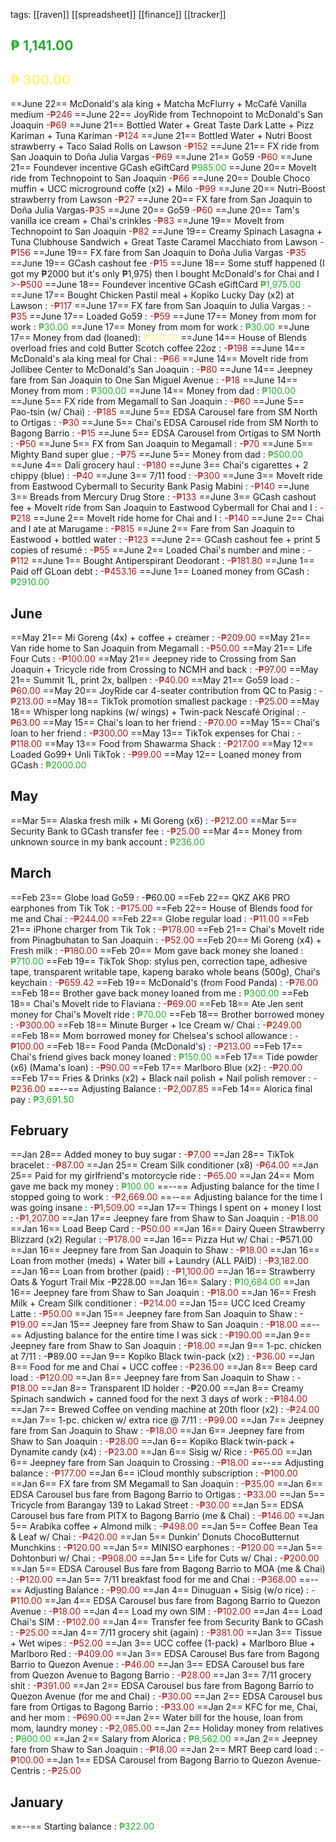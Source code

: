 tags: [[raven]] [[spreadsheet]] [[finance]] [[tracker]]

## <span style="color:#29A833">₱ 1,141.00</span>

## <span style="color:#FFF37B">₱ 300.00</span>

==June 22== McDonald's ala king + Matcha McFlurry + McCafé Vanilla medium <span style="color:#A41C1D">-₱246</span>
==June 22== JoyRide from Technopoint to McDonald's San Joaquin <span style="color:#A41C1D">-₱69</span>
==June 21== Bottled Water + Great Taste Dark Latte + Pizz Kariman + Tuna Kariman <span style="color:#A41C1D">-₱124</span>
==June 21== Bottled Water + Nutri Boost strawberry + Taco Salad Rolls on Lawson <span style="color:#A41C1D">-₱152</span>
==June 21== FX ride from San Joaquin to Doña Julia Vargas <span style="color:#A41C1D">-₱69</span>
==June 21== Go59 <span style="color:#A41C1D">-₱60</span>
==June 21== Foundever incentive GCash eGiftCard <span style="color:#29A833">₱985.00</span>
==June 20== MoveIt ride from Technopoint to San Joaquin <span style="color:#A41C1D">-₱66</span>
==June 20== Double Choco muffin + UCC microground coffe (x2) + Milo <span style="color:#A41C1D">-₱99</span>
==June 20== Nutri-Boost strawberry from Lawson <span style="color:#A41C1D">-₱27</span>
==June 20== FX fare from San Joaquin to Doña Julia Vargas<span style="color:#A41C1D">-₱35</span>
==June 20== Go59 <span style="color:#A41C1D">-₱60</span>
==June 20== Tam's vanilla ice cream + Chai's crinkles <span style="color:#A41C1D">-₱83</span>
==June 19== MoveIt from Technopoint to San Joaquin <span style="color:#A41C1D">-₱82</span>
==June 19== Creamy Spinach Lasagna + Tuna Clubhouse Sandwich + Great Taste Caramel Macchiato from Lawson <span style="color:#A41C1D">-₱156</span>
==June 19== FX fare from San Joaquin to Doña Julia Vargas <span style="color:#A41C1D">-₱35</span>
==June 19== GCash cashout fee <span style="color:#A41C1D">-₱15</span>
==June 18== Some stuff happened (I got my ₱2000 but it's only ₱1,975) then I bought McDonald's for Chai and I <span style="color:#A41C1D">>-₱500</span>
==June 18== Foundever incentive GCash eGiftCard <span style="color:#29A833">₱1,975.00</span>
==June 17== Bought Chicken Pastil meal + Kopiko Lucky Day (x2) at Lawson : <span style="color:#A41C1D">-₱117</span>
==June 17== FX fare from San Joaquin to Julia Vargas : <span style="color:#A41C1D">-₱35</span>
==June 17== Loaded Go59 : <span style="color:#A41C1D">-₱59</span>
==June 17== Money from mom for work : <span style="color:#29A833">₱30.00</span>
==June 17== Money from mom for work : <span style="color:#29A833">₱30.00</span>
==June 17== Money from dad (loaned): <span style="color:#FFF37B">₱300.00</span>
==June 14== House of Blends overload fries and cold Butter Scotch coffee 22oz : <span style="color:#A41C1D">-₱198</span>
==June 14== McDonald's ala king meal for Chai : <span style="color:#A41C1D">-₱66</span>
==June 14== MoveIt ride from Jollibee Center to McDonald's San Joaquin : <span style="color:#A41C1D">-₱80</span>
==June 14== Jeepney fare from San Joaquin to One San Miguel Avenue : <span style="color:#A41C1D">-₱18</span>
==June 14== Money from mom : <span style="color:#29A833">₱300.00</span>
==June 14== Money from dad : <span style="color:#29A833">₱100.00</span>
==June 5== FX ride from Megamall to San Joaquin : <span style="color:#A41C1D">-₱60</span>
==June 5== Pao-tsin (w/ Chai) : <span style="color:#A41C1D">-₱185</span>
==June 5== EDSA Carousel fare from SM North to Ortigas : <span style="color:#A41C1D">-₱30</span>
==June 5== Chai's EDSA Carousel ride from SM North to Bagong Barrio : <span style="color:#A41C1D">-₱15</span>
==June 5== EDSA Carousel from Ortigas to SM North : <span style="color:#A41C1D">-₱50</span>
==June 5== FX from San Joaquin to Megamall : <span style="color:#A41C1D">-₱70</span>
==June 5== Mighty Band super glue : <span style="color:#A41C1D">-₱75</span>
==June 5== Money from dad : <span style="color:#29A833">₱500.00</span>
==June 4== Dali grocery haul : <span style="color:#A41C1D">-₱180</span>
==June 3== Chai's cigarettes + 2 chippy (blue) : <span style="color:#A41C1D">-₱40</span>
==June 3== 7/11 food : <span style="color:#A41C1D">-₱300</span>
==June 3== MoveIt ride from Eastwood Cybermall to Security Bank Pasig Mabini : <span style="color:#A41C1D">-₱140</span>
==June 3== Breads from Mercury Drug Store : <span style="color:#A41C1D">-₱133</span>
==June 3== GCash cashout fee + MoveIt ride from San Joaquin to Eastwood Cybermall for Chai and I : <span style="color:#A41C1D">-₱218</span>
==June 2== MoveIt ride home for Chai and I : <span style="color:#A41C1D">-₱140</span>
==June 2== Chai and I ate at Marugame : <span style="color:#A41C1D">-₱815</span>
==June 2== Fare from San Joaquin to Eastwood + bottled water : <span style="color:#A41C1D">-₱123</span>
==June 2== GCash cashout fee + print 5 copies of resumé : <span style="color:#A41C1D">-₱55</span>
==June 2== Loaded Chai's number and mine : <span style="color:#A41C1D">-₱112</span>
==June 1== Bought Antiperspirant Deodorant : <span style="color:#A41C1D">-₱181.80</span>
==June 1== Paid off GLoan debt : <span style="color:#A41C1D">-₱453.16</span>
==June 1== Loaned money from GCash : <span style="color:#29A833">₱2910.00</span>
## June

==May 21== Mi Goreng (4x) + coffee + creamer : <span style="color:#A41C1D">-₱209.00</span>
==May 21== Van ride home to San Joaquin from Megamall : <span style="color:#A41C1D">-₱50.00</span>
==May 21== Life Four Cuts : <span style="color:#A41C1D">-₱100.00</span>
==May 21== Jeepney ride to Crossing from San Joaquin + Tricycle ride from Crossing to NCMH and back : <span style="color:#A41C1D">-₱97.00</span>
==May 21== Summit 1L, print 2x, ballpen : <span style="color:#A41C1D">-₱40.00</span>
==May 21== Go59 load : <span style="color:#A41C1D">-₱60.00</span>
==May 20== JoyRide car 4-seater contribution from QC to Pasig : <span style="color:#A41C1D">-₱213.00</span>
==May 18== TikTok promotion smallest package : <span style="color:#A41C1D">-₱25.00</span>
==May 18== Whisper long napkins (w/ wings) + Twin-pack Nescafé Original : <span style="color:#A41C1D">-₱63.00</span>
==May 15== Chai's loan to her friend : <span style="color:#A41C1D">-₱70.00</span>
==May 15== Chai's loan to her friend : <span style="color:#A41C1D">-₱300.00</span>
==May 13== TikTok expenses for Chai : <span style="color:#A41C1D">-₱118.00</span>
==May 13== Food from Shawarma Shack : <span style="color:#A41C1D">-₱217.00</span>
==May 12== Loaded Go99+ Unli TikTok : <span style="color:#A41C1D">-₱99.00</span>
==May 12== Loaned money from GCash : <span style="color:#29A833">₱2000.00</span>
## May

==Mar 5== Alaska fresh milk + Mi Goreng (x6) : <span style="color:#A41C1D">-₱212.00</span>
==Mar 5== Security Bank to GCash transfer fee : <span style="color:#A41C1D">-₱25.00</span>
==Mar 4== Money from unknown source in my bank account : <span style="color:#29A833">₱236.00</span>
## March

==Feb 23== Globe load Go59 : <span style="color:#A41C1D)">-₱60.00</span>
==Feb 22== QKZ AK6 PRO earphones from Tik Tok : <span style="color:#A41C1D">-₱175.00</span>
==Feb 22== House of Blends food for me and Chai : <span style="color:#A41C1D">-₱244.00</span>
==Feb 22== Globe regular load : <span style="color:#A41C1D">-₱11.00</span>
==Feb 21== iPhone charger from Tik Tok : <span style="color:#A41C1D">-₱178.00</span>
==Feb 21== Chai's MoveIt ride from Pinagbuhatan to San Joaquin : <span style="color:#A41C1D">-₱52.00</span>
==Feb 20== Mi Goreng (x4) + Fresh milk : <span style="color:#A41C1D">-₱180.00</span>
==Feb 20== Mom gave back money she loaned : <span style="color:#29A833">₱710.00</span>
==Feb 19== TikTok Shop: stylus pen, correction tape, adhesive tape, transparent writable tape, kapeng barako whole beans (500g), Chai's keychain : <span style="color:#A41C1D">-₱659.42</span>
==Feb 19== McDonald's (from Food Panda) : <span style="color:#A41C1D">-₱76.00</span>
==Feb 18== Brother gave back money loaned from me : <span style="color:#29A833">₱300.00</span>
==Feb 18== Chai's MoveIt ride to Flaviana : <span style="color:#A41C1D">-₱69.00</span>
==Feb 18== Ate Jen sent money for Chai's MoveIt ride : <span style="color:#29A833">₱70.00</span>
==Feb 18== Brother borrowed money : <span style="color:#A41C1D">-₱300.00</span>
==Feb 18== Minute Burger + Ice Cream w/ Chai :<span style="color:#A41C1D"> -₱249.00</span>
==Feb 18== Mom borrowed money for Chelsea's school allowance :<span style="color:#A41C1D"> -₱100.00</span>
==Feb 18== Food Panda (McDonald's) : <span style="color:#A41C1D">-₱213.00</span>
==Feb 17== Chai's friend gives back money loaned : <span style="color:#29A833">₱150.00</span>
==Feb 17== Tide powder (x6) (Mama's loan) : <span style="color:#A41C1D">-₱90.00</span>
==Feb 17== Marlboro Blue (x2) : <span style="color:#A41C1D">-₱20.00</span>
==Feb 17== Fries & Drinks (x2) + Black nail polish + Nail polish remover : <span style="color:#A41C1D">-₱236.00</span>
==--== Adjusting Balance :<span style="color:#A41C1D"> -₱2,007.85</span>
==Feb 14== Alorica final pay : <span style="color:#29A833">₱3,691.50</span>
## February

==Jan 28== Added money to buy sugar : <span style="color:#A41C1D">-₱7.00</span>
==Jan 28== TikTok bracelet : <span style="color:#A41C1D">-₱87.00</span>
==Jan 25== Cream Silk conditioner (x8) <span style="color:#A41C1D">-₱64.00</span>
==Jan 25== Paid for my girlfriend's motorcycle ride : <span style="color:#A41C1D">-₱65.00</span>
==Jan 24== Mom gave me back my money : <span style="color:#29A833">₱100.00</span>
==--== Adjusting balance for the time I stopped going to work : <span style="color:#A41C1D">-₱2,669.00</span>
==--== Adjusting balance for the time I was going insane : <span style="color:#A41C1D">-₱1,509.00</span>
==Jan 17== Things I spent on + money I lost : <span style="color:#A41C1D">-₱1,207.00</span>
==Jan 17== Jeepney fare from Shaw to San Joaquin : <span style="color:#A41C1D">-₱18.00</span>
==Jan 16== Load Beep Card : <span style="color:#A41C1D">-₱50.00</span>
==Jan 16== Dairy Queen Strawberry Blizzard (x2) Regular : <span style="color:#A41C1D">-₱178.00</span>
==Jan 16== Pizza Hut w/ Chai : <span style="color:rgb#A41C1D">-₱571.00</span>
==Jan 16== Jeepney fare from San Joaquin to Shaw : <span style="color:#A41C1D">-₱18.00</span>
==Jan 16== Loan from mother (meds) + Water bill + Laundry (ALL PAID) : <span style="color:#A41C1D">-₱3,182.00</span>
==Jan 16== Loan from brother (paid) : <span style="color:#A41C1D">-₱1,100.00</span>
==Jan 16== Strawberry Oats & Yogurt Trail Mix -₱228.00
==Jan 16== Salary : <span style="color:#29A833">₱10,684.00</span>
==Jan 16== Jeepney fare from Shaw to San Joaquin : <span style="color:#A41C1D">-₱18.00</span>
==Jan 16== Fresh Milk + Cream Silk conditioner : <span style="color:#A41C1D">-₱214.00</span>
==Jan 15== UCC Iced Creamy Latte : <span style="color:#A41C1D">-₱50.00</span>
==Jan 15== Jeepney fare from San Joaquin to Shaw : -<span style="color:#A41C1D">₱19.00</span>
==Jan 15== Jeepney fare from Shaw to San Joaquin : <span style="color:#A41C1D">-₱18.00</span>
==--== Adjusting balance for the entire time I was sick : <span style="color:#A41C1D">-₱190.00</span>
==Jan 9== Jeepney fare from Shaw to San Joaquin : <span style="color:#A41C1D">-₱18.00</span>
==Jan 9== 1-pc. chicken at 7/11 : <span style="color:rgb#A41C1D">-₱89.00</span>
==Jan 9== Kopiko Black twin-pack (x2) : <span style="color:#A41C1D">-₱36.00</span>
==Jan 8== Food for me and Chai + UCC coffee : <span style="color:#A41C1D">-₱236.00</span>
==Jan 8== Beep card load : <span style="color:#A41C1D">-₱120.00</span>
==Jan 8== Jeepney fare from San Joaquin to Shaw : <span style="color:#A41C1D">-₱18.00</span>
==Jan 8== Transparent ID holder : <span style="colo#A41C1D">-₱20.00</span>
==Jan 8== Creamy Spinach sandwich + canned food for the next 3 days of work : <span style="color:#A41C1D">-₱184.00</span>
==Jan 7== Brewed Coffee on vending machine at 20th floor (x2) :<span style="color:#A41C1D"> -₱24.00</span>
==Jan 7== 1-pc. chicken w/ extra rice @ 7/11 : <span style="color:#A41C1D">-₱99.00</span>
==Jan 7== Jeepney fare from San Joaquin to Shaw : <span style="color:#A41C1D">-₱18.00</span>
==Jan 6== Jeepney fare from Shaw to San Joaquin : <span style="color:#A41C1D">-₱28.00</span>
==Jan 6== Kopiko Black twin-pack + Dynamite candy (x4) : <span style="color:#A41C1D">-₱23.00</span>
==Jan 6== Sisig w/ Rice : <span style="color:#A41C1D">-₱65.00</span>
==Jan 6== Jeepney fare from San Joaquin to Crossing : <span style="color:#A41C1D">-₱18.00</span>
==--== Adjusting balance : <span style="color:#A41C1D">-₱177.00</span>
==Jan 6== iCloud monthly subscription : <span style="color:#A41C1D">-₱100.00</span>
==Jan 6== FX fare from SM Megamall to San Joaquin : <span style="color:#A41C1D">-₱35.00</span>
==Jan 6== EDSA Carousel bus fare from Bagong Barrio to Ortigas : <span style="color:#A41C1D">-₱33.00</span>
==Jan 5== Tricycle from Barangay 139 to Lakad Street : <span style="color:#A41C1D">-₱30.00</span>
==Jan 5== EDSA Carousel bus fare from PITX to Bagong Barrio (me & Chai) : <span style="color:#A41C1D">-₱146.00</span>
==Jan 5== Arabika coffee + Almond milk : <span style="color:#A41C1D">-₱498.00</span>
==Jan 5== Coffee Bean Tea & Leaf w/ Chai : <span style="color:#A41C1D">-₱420.00</span>
==Jan 5== Dunkin' Donuts ChocoButternut Munchkins : <span style="color:#A41C1D">-₱120.00</span>
==Jan 5== MINISO earphones : <span style="color:#A41C1D">-₱120.00</span>
==Jan 5== Dohtonburi w/ Chai : <span style="color:#A41C1D">-₱908.00</span>
==Jan 5== Life for Cuts w/ Chai : <span style="color:#A41C1D">-₱200.00</span>
==Jan 5== EDSA Carousel Bus fare from Bagong Barrio to MOA (me & Chai) : <span style="color:#A41C1D">-₱120.00</span>
==Jan 5== 7/11 breakfast food for me and Chai : <span style="color:#A41C1D">-₱368.00</span>
==--== Adjusting Balance : <span style="color:#A41C1D">-₱90.00</span>
==Jan 4== Dinuguan + Sisig (w/o rice) : <span style="color:#A41C1D">-₱110.00</span>
==Jan 4== EDSA Carousel bus fare from Bagong Barrio to Quezon Avenue : <span style="color:#A41C1D">-₱18.00</span>
==Jan 4== Load my own SIM : <span style="color:#A41C1D">-₱102.00</span>
==Jan 4== Load Chai's SIM : <span style="color:#A41C1D">-₱102.00</span>
==Jan 4== Transfer fee from Security Bank to GCash : <span style="color:#A41C1D">-₱25.00</span>
==Jan 4== 7/11 grocery shit (again) : <span style="color:#A41C1D">-₱381.00</span>
==Jan 3== Tissue + Wet wipes : <span style="color:#A41C1D">-₱52.00</span>
==Jan 3== UCC coffee (1-pack) + Marlboro Blue + Marlboro Red : <span style="color:#A41C1D">-₱409.00</span>
==Jan 3== EDSA Carousel Bus fare from Bagong Barrio to Quezon Avenue : <span style="color:#A41C1D">-₱46.00</span>
==Jan 3== EDSA Carousel bus fare from Quezon Avenue to Bagong Barrio : <span style="color:#A41C1D">-₱28.00</span>
==Jan 3== 7/11 grocery shit : <span style="color:#A41C1D">-₱391.00</span>
==Jan 2== EDSA Carousel bus fare from Bagong Barrio to Quezon Avenue (for me and Chai) : <span style="color:#A41C1D">-₱30.00</span>
==Jan 2== EDSA Carousel bus fare from Ortigas to Bagong Barrio : <span style="color:#A41C1D">-₱33.00</span>
==Jan 2== KFC for me, Chai, and her mom : <span style="color:#A41C1D">-₱690.00</span>
==Jan 2== Water bill for the house, loan from mom, laundry money : <span style="color:#A41C1D">-₱2,085.00</span>
==Jan 2== Holiday money from relatives : <span style="color:#29A833">₱800.00</span>
==Jan 2== Salary from Alorica : <span style="color:#29A833">₱8,562.00</span>
==Jan 2== Jeepney fare from Shaw to San Joaquin : <span style="color:#A41C1D">-₱18.00</span>
==Jan 2== MRT Beep card load : <span style="color:#A41C1D">-₱100.00</span>
==Jan 1== EDSA Carousel from Bagong Barrio to Quezon Avenue-Centris : <span style="color:#A41C1D">-₱25.00</span>

## January

==--== Starting balance : <span style="color:#29A833">₱322.00</span> 